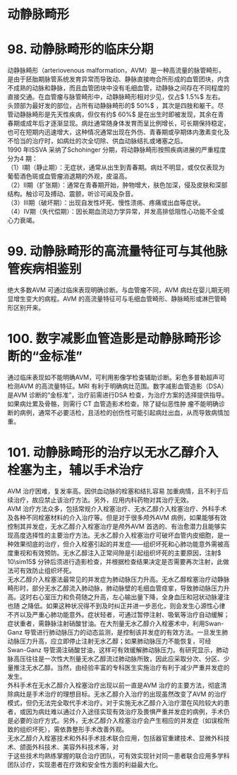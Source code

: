 # 动静脉畸形  
# 98. 动静脉畸形的临床分期  
动静脉畸形（arteriovenous malformation，AVM）是一种高流量的脉管畸形，是由于胚胎期脉管系统发育异常而导致动、静脉直接吻合所形成的血管团块，内含不成熟的动脉和静脉，而且血管团块中没有毛细血管，动静脉之间存在不同程度的直接交通。在血管瘤与脉管畸形中，动静脉畸形相对少见，仅占$ 1.5\%$ 左右。头颈部为最好发的部位，占所有动静脉畸形的$ 50\%$ ，其次是四肢和躯干。尽管动静脉畸形是先天性疾病，但仅有约$ 60\%$ 是在出生时即被发现，其余在青春期或成年后才逐渐显现。病灶通常随身体发育而呈比例增长，可长期保持稳定，也可在短期内迅速增大，这种情况通常出现在外伤、青春期或孕期体内激素变化及不恰当的治疗时，如病灶的次全切除、供血动脉结扎或堵塞之后。  
1990 年ISSVA 采纳了Schohinger 分期，将动静脉畸形按照疾病进展的严重程度分为4 期：  
（1）Ⅰ期（静止期）：无症状，通常从出生到青春期。病灶不明显，或仅仅表现为葡萄酒色斑或血管瘤消退期的外观，皮温高。  
（2）Ⅱ期（扩张期）：通常在青春期开始，肿物增大，肤色加深，侵及皮肤和深部结构。触诊可及搏动、震颤，听诊可闻及杂音。  
（3）Ⅲ期（破坏期）：出现自发性坏死、慢性溃疡、疼痛或出血等症状。  
（4）Ⅳ期（失代偿期）：因长期血流动力学异常，并发高排低阻性心功能不全或心力衰竭。  
# 99. 动静脉畸形的高流量特征可与其他脉管疾病相鉴别  
绝大多数AVM 可通过临床表现明确诊断。与血管瘤不同，AVM 病灶在婴儿期无明显增生变大的病程。AVM 的高流量特征可与毛细血管畸形、静脉畸形或淋巴管畸形区别开来。  
# 100. 数字减影血管造影是动静脉畸形诊断的“金标准”  
通过临床表现如不能明确AVM，可利用影像学检查辅助诊断。彩色多普勒超声可检测AVM 的高流量特征。MRI 有利于明确病灶范围。数字减影血管造影（DSA）是AVM 诊断的“金标准”，治疗前需进行DSA 检查，为治疗方案的选择提供指导。如果病灶累及骨骼，则需行 CT  血管造影术检查。除了疑似恶性肿 瘤不能明确诊断的病例，通常不必要活检，且活检的创伤性可能引起病灶出血，从而导致病情加重。  
# 101. 动静脉畸形的治疗以无水乙醇介入栓塞为主，辅以手术治疗  
AVM  治疗困难，复发率高。因供血动脉的栓塞和结扎容易 加重病情，且不利于后续治疗，故应禁止该治疗方法。另外，应用内科药物对其治疗无效。  
AVM 治疗方法众多，包括常规介入栓塞治疗、无水乙醇介入栓塞治疗、外科手术及各种不同栓塞材料的介入治疗等。但是对于很多颅外AVM 病例，如果能够有效控制其并发症，无水乙醇介入栓塞治疗是颅外AVM 首选的、有治愈潜力且能够实现高度选择性的主要治疗方法。无水乙醇介入栓塞治疗可破坏血管内皮细胞，是一种效果彻底的治疗，但介入栓塞引起的并发症——组织坏死和心肺功能意外需被高度重视和有效预防。无水乙醇注入正常间隙是引起组织坏死的主要原因，注射$ 10\sim15$  分钟后须进行造影检查，并根据检查结果决定是否需要再次注射，此做法可有效防止组织坏死。  
无水乙醇介入栓塞法最常见的并发症为肺动脉压力升高。无水乙醇栓塞治疗动静脉畸形时，部分无水乙醇流入肺动脉，肺动脉壁的毛细血管痉挛，导致肺动脉压力升高。这时右心室压力和负荷随之升高，左心输出量下降，全身血压和冠状动脉灌注也随 之降低。如果这种状况得不到及时纠正并进一步恶化，则会发生心源性心律不齐以及严重心肺功能意外。症状轻者，可通过暂停注射、吸氧等治疗自动缓解；症状重者，需静脉注射硝酸甘油。在大剂量无水乙醇介入栓塞术中，利用Swan-Ganz 导管进行肺动脉压力的动态监测，是控制该并发症的有效方法。一旦发生肺动脉压力升高，应立即停止注射无水乙醇；如果肺动脉压力不能恢复，可经Swan-Ganz 导管滴注硝酸甘油，这样可有效缓解肺动脉压力。有研究显示，肺动脉高压往往是一次性大剂量无水乙醇流过肺动脉所致，因此应采取分次、分区、少量推注无水乙醇。当然，由经验丰富的专科医生实施治疗有利于减少严重并发症的发生。  
外科手术在无水乙醇介入栓塞治疗出现以前一直是AVM 治疗的主要方法，彻底清除病灶是手术治疗的理想目标。无水乙醇介入治疗的出现虽然改变了AVM 的治疗模式，但仍无法完全取代手术治疗。对于实施无水乙醇介入治疗潜在风险较大的患者，或因为病灶难以通过介入途径实现有效治疗及畏惧严重并发症的病例，手术仍是必要的治疗方式。另外，无水乙醇介入栓塞治疗会产生相应的并发症（如误栓所致的组织坏死），需依靠整形手术改善外观。  
无水乙醇介入栓塞技术和外科手术技术联合应用，包括器官重建技术、显微外科技术、颌面外科技术、美容外科技术等，对  
于这些技术均熟练掌握的联合治疗团队，可有效实现针对同一患者联合应用多学科团队诊疗，实现患者在疗效和安全性方面的利益最大化。  

